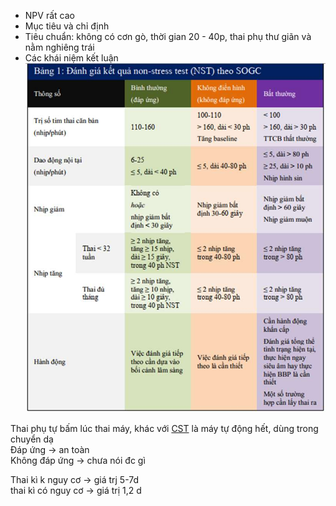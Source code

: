 - NPV rất cao  
- Mục tiêu và chỉ định  
- Tiêu chuẩn: không có cơn gò, thời gian 20 - 40p, thai phụ thư giãn và nằm nghiêng trái  
- Các khái niệm kết luận  
![444](../../../../200%20Files/image/image/L%C6%B0%E1%BB%A3ng%20gi%C3%A1%20s%E1%BB%A9c%20kho%E1%BA%BB%20kh%C3%A1c-1686822757065.jpeg)  
  
  
Thai phụ tự bấm lúc thai máy, khác với [CST](./CST.md) là máy tự động hết, dùng trong chuyển dạ  
Đáp ứng -> an toàn  
Không đáp ứng -> chưa nói đc gì  
  
Thai kì k nguy cơ -> giá trj 5-7d  
thai kì có nguy cơ -> giá trị 1,2 d  
